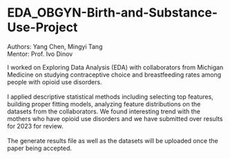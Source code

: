 # EDA_OBGYN-Birth-and-Substance-Use-Project
Authors: Yang Chen, Mingyi Tang <br/>
Mentor: Prof. Ivo Dinov

I worked on Exploring Data Analysis (EDA) with collaborators from Michigan Medicine on studying contraceptive choice and breastfeeding rates among people with opioid use disorders.
<br/><br/>
I applied descriptive statistical methods including selecting top features, building proper fitting models, analyzing feature distributions on the datasets from the collaborators. We found interesting trend with the mothers who have opioid use disorders and we have submitted over results for 2023 for review.
<br/><br/>
The generate results file as well as the datasets will be uploaded once the paper being accepted.

